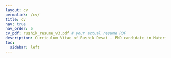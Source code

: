 ```yaml
---
layout: cv
permalink: /cv/
title: cv
nav: true
nav_order: 5
cv_pdf: rushik_resume_v3.pdf # your actual resume PDF
description: Curriculum Vitae of Rushik Desai - PhD candidate in Materials Engineering at Purdue University
toc:
  sidebar: left
---
```

